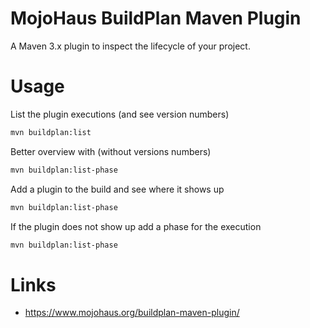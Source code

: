 # MojoHaus BuildPlan Maven Plugin

A Maven 3.x plugin to inspect the lifecycle of your project.


# Usage

List the plugin executions (and see version numbers)

```bash
mvn buildplan:list
```  

Better overview with (without versions numbers)

```bash
mvn buildplan:list-phase
```  

Add a plugin to the build and see where it shows up

```bash
mvn buildplan:list-phase
```  

If the plugin does not show up add a phase for the execution

```bash
mvn buildplan:list-phase
```  

# Links

- https://www.mojohaus.org/buildplan-maven-plugin/
